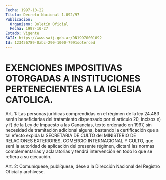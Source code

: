 ```yaml
---
Fecha: 1997-10-22
Título: Decreto Nacional 1.092/97
Publicación:
  Organismo: Boletín Oficial
  Fecha: 1997-10-27
Estado: Vigente
SAIJ: https://www.saij.gob.ar/DN19970001092
Id: 123456789-0abc-290-1000-7991soterced
---
```

# EXENCIONES IMPOSITIVAS OTORGADAS A INSTITUCIONES PERTENECIENTES A LA IGLESIA CATOLICA.

<a id="1"></a>
Art. 1: Las personas jurídicas comprendidas  en  el régimen de la ley 24.483 serán beneficiarias del tratamiento dispensado por el artículo 20, incisos e) y f) de la Ley de Impuesto a las Ganancias, texto  ordenado  en  1997,  sin  necesidad de tramitación adicional alguna,  bastando la certificación  que  a  tal  efecto  expida  la SECRETARIA  DE  CULTO  del  MINISTERIO  DE  RELACIONES  EXTERIORES, COMERCIO INTERNACIONAL Y CULTO, que será la autoridad de aplicación del  presente  régimen,  dictará  las  normas  complementarias    y aclaratorias  y  tendrá intervención en todo lo que se refiera a su ejecución.

<a id="2"></a>
Art.  2: Comuníquese,  publíquese, dése a la Dirección Nacional del Registro Oficial y archívese.